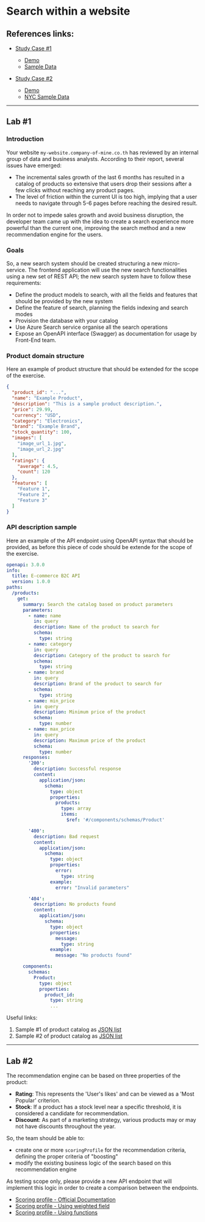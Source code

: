 # Search within a website #

## References links:

 * [Study Case #1](https://github.com/Azure-Samples/azure-search-comparison-tool/blob/main/README.md)
   
    * [Demo](https://aka.ms/VectorSearchDemo/)
    * [Sample Data](https://github.com/Azure-Samples/azure-search-comparison-tool/tree/main/data)

 * [Study Case #2](https://learn.microsoft.com/en-us/azure/architecture/example-scenario/apps/ecommerce-search)

    * [Demo](https://github.com/Azure-Samples/search-dotnet-asp-net-mvc-jobs/)
    * [NYC Sample Data](https://github.com/Azure-Samples/search-dotnet-asp-net-mvc-jobs/blob/master/NYCJobsWeb/Schema_and_Data/README.md)

---
## Lab #1

### Introduction

Your website `my-website.company-of-mine.co.th` has reviewed by an internal group of data and business analysts. According to their report, several issues have emerged:

 * The incremental sales growth of the last 6 months has resulted in a catalog of products so extensive that users drop their sessions after a few clicks without reaching any product pages.
 * The level of friction within the current UI is too high, implying that a user needs to navigate through 5-6 pages before reaching the desired result.

In order not to impede sales growth and avoid business disruption, the developer team came up with the idea to create a search experience more powerful than the current one, improving the search method and a new recommendation engine for the users.

### Goals

So, a new search system should be created structuring a new micro-service. The frontend application will use the new search functionalities using a new set of REST API; the new search system have to follow these requirements:

 * Define the product models to search, with all the fields and features that should be provided by the new system
 * Define the feature of search, planning the fields indexing and search modes
 * Provision the database with your catalog
 * Use Azure Search service organise all the search operations
 * Expose an OpenAPI interface (Swagger) as documentation for usage by Front-End team.

### Product domain structure

Here an example of product structure that should be extended for the scope of the exercise.

```json
{
  "product_id": "...",
  "name": "Example Product",
  "description": "This is a sample product description.",
  "price": 29.99,
  "currency": "USD",
  "category": "Electronics",
  "brand": "Example Brand",
  "stock_quantity": 100,
  "images": [
    "image_url_1.jpg",
    "image_url_2.jpg"
  ],
  "ratings": {
    "average": 4.5,
    "count": 120
  },
  "features": [
    "Feature 1",
    "Feature 2",
    "Feature 3"
  ]
}
```

### API description sample

Here an example of the API endpoint using OpenAPI syntax that should be provided, as before this piece of code should be extende for the scope of the exercise.

```yaml
openapi: 3.0.0
info:
  title: E-commerce B2C API
  version: 1.0.0
paths:
  /products:
    get:
      summary: Search the catalog based on product parameters
      parameters:
        - name: name
          in: query
          description: Name of the product to search for
          schema:
            type: string
        - name: category
          in: query
          description: Category of the product to search for
          schema:
            type: string
        - name: brand
          in: query
          description: Brand of the product to search for
          schema:
            type: string
        - name: min_price
          in: query
          description: Minimum price of the product
          schema:
            type: number
        - name: max_price
          in: query
          description: Maximum price of the product
          schema:
            type: number
      responses:
        '200':
          description: Successful response
          content:
            application/json:
              schema:
                type: object
                properties:
                  products:
                    type: array
                    items:
                      $ref: '#/components/schemas/Product'

        '400':
          description: Bad request
          content:
            application/json:
              schema:
                type: object
                properties:
                  error:
                    type: string
                example:
                  error: "Invalid parameters"

        '404':
          description: No products found
          content:
            application/json:
              schema:
                type: object
                properties:
                  message:
                    type: string
                example:
                  message: "No products found"

      components:
        schemas:
          Product:
            type: object
            properties:
              product_id:
                type: string
                ...
```

Useful links:

 1. Sample #1 of product catalog as [JSON list](./sample_products_catalog-01.json)
 1. Sample #2 of product catalog as [JSON list](./sample_products_catalog-02.json)

---

## Lab #2

The recommendation engine can be based on three properties of the product:

 * **Rating**: This represents the 'User's likes' and can be viewed as a 'Most Popular' criterion.
 * **Stock**: If a product has a stock level near a specific threshold, it is considered a candidate for recommendation.
 * **Discount**: As part of a marketing strategy, various products may or may not have discounts throughout the year.

So, the team should be able to:

 * create one or more `scoringProfile` for the recommendation criteria, defining the proper criteria of "boosting"
 * modify the existing business logic of the search based on this recommendation engine

As testing scope only, please provide a new API endpoint that will implement this logic in order to create a comparison between the endpoints.

 * [Scoring profile - Official Documentation](https://learn.microsoft.com/en-us/azure/search/index-add-scoring-profiles)
 * [Scoring profile - Using weighted field](https://learn.microsoft.com/en-us/azure/search/index-add-scoring-profiles#using-weighted-fields)
 * [Scoring profile - Using functions](https://learn.microsoft.com/en-us/azure/search/index-add-scoring-profiles#using-functions)